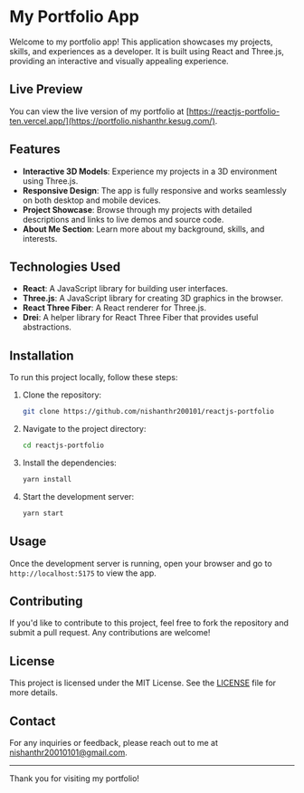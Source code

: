 # My Portfolio App

Welcome to my portfolio app! This application showcases my projects, skills, and experiences as a developer. It is built using React and Three.js, providing an interactive and visually appealing experience.

## Live Preview

You can view the live version of my portfolio at [https://reactjs-portfolio-ten.vercel.app/](https://portfolio.nishanthr.kesug.com/).

## Features

- **Interactive 3D Models**: Experience my projects in a 3D environment using Three.js.
- **Responsive Design**: The app is fully responsive and works seamlessly on both desktop and mobile devices.
- **Project Showcase**: Browse through my projects with detailed descriptions and links to live demos and source code.
- **About Me Section**: Learn more about my background, skills, and interests.

## Technologies Used

- **React**: A JavaScript library for building user interfaces.
- **Three.js**: A JavaScript library for creating 3D graphics in the browser.
- **React Three Fiber**: A React renderer for Three.js.
- **Drei**: A helper library for React Three Fiber that provides useful abstractions.

## Installation

To run this project locally, follow these steps:

1. Clone the repository:
   ```bash
   git clone https://github.com/nishanthr200101/reactjs-portfolio
   ```
2. Navigate to the project directory:
   ```bash
   cd reactjs-portfolio
   ```
3. Install the dependencies:
   ```bash
   yarn install
   ```
4. Start the development server:
   ```bash
   yarn start
   ```

## Usage

Once the development server is running, open your browser and go to `http://localhost:5175` to view the app.

## Contributing

If you'd like to contribute to this project, feel free to fork the repository and submit a pull request. Any contributions are welcome!

## License

This project is licensed under the MIT License. See the [LICENSE](LICENSE) file for more details.

## Contact

For any inquiries or feedback, please reach out to me at [nishanthr20010101@gmail.com](mailto:nishanthr20010101.com).

---

Thank you for visiting my portfolio!
